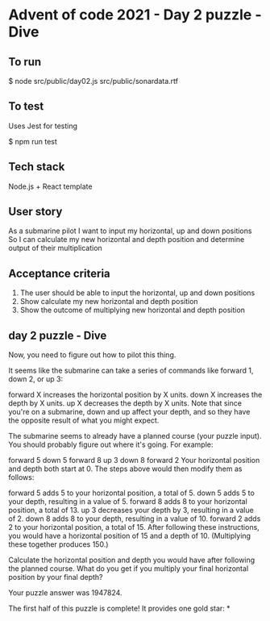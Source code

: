 # Advent of code 2021 - Day 2 puzzle - Dive

## To run

$ node src/public/day02.js src/public/sonardata.rtf

## To test

Uses Jest for testing

$ npm run test

## Tech stack

Node.js + React template

## User story

As a submarine pilot
I want to input my horizontal, up and down positions
So I can calculate my new horizontal and depth position and determine output of their multiplication


## Acceptance criteria

1. The user should be able to input the horizontal, up and down positions
2. Show calculate my new horizontal and depth position
3. Show the outcome of multiplying new horizontal and depth position

## day 2 puzzle - Dive

Now, you need to figure out how to pilot this thing.

It seems like the submarine can take a series of commands like forward 1, down 2, or up 3:

forward X increases the horizontal position by X units.
down X increases the depth by X units.
up X decreases the depth by X units.
Note that since you're on a submarine, down and up affect your depth, and so they have the opposite result of what you might expect.

The submarine seems to already have a planned course (your puzzle input). You should probably figure out where it's going. For example:

forward 5
down 5
forward 8
up 3
down 8
forward 2
Your horizontal position and depth both start at 0. The steps above would then modify them as follows:

forward 5 adds 5 to your horizontal position, a total of 5.
down 5 adds 5 to your depth, resulting in a value of 5.
forward 8 adds 8 to your horizontal position, a total of 13.
up 3 decreases your depth by 3, resulting in a value of 2.
down 8 adds 8 to your depth, resulting in a value of 10.
forward 2 adds 2 to your horizontal position, a total of 15.
After following these instructions, you would have a horizontal position of 15 and a depth of 10. (Multiplying these together produces 150.)

Calculate the horizontal position and depth you would have after following the planned course. What do you get if you multiply your final horizontal position by your final depth?

Your puzzle answer was 1947824.

The first half of this puzzle is complete! It provides one gold star: *